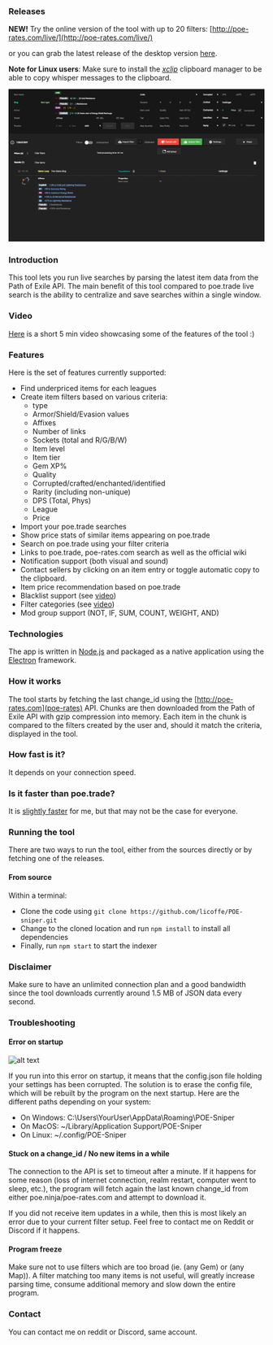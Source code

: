 ### Releases

__NEW!__ Try the online version of the tool with up to 20 filters: [http://poe-rates.com/live/](http://poe-rates.com/live/)

or you can grab the latest release of the desktop version [here](https://github.com/licoffe/POE-sniper/releases).

__Note for Linux users__: Make sure to install the [_xclip_](https://linux.die.net/man/1/xclip) clipboard manager to be able to copy whisper messages to the clipboard.

![alt text](./sniper.png "Tool preview")

### Introduction
This tool lets you run live searches by parsing the latest item data from the Path of Exile API. The main benefit of this tool compared to poe.trade live search is the ability to centralize and save searches within a single window.

### Video
[Here](https://youtu.be/-R8lXIVEd-k) is a short 5 min video showcasing some of the features of the tool :)

### Features
Here is the set of features currently supported:

- Find underpriced items for each leagues
- Create item filters based on various criteria:
    - type
    - Armor/Shield/Evasion values
    - Affixes
    - Number of links
    - Sockets (total and R/G/B/W)
    - Item level
    - Item tier
    - Gem XP%
    - Quality
    - Corrupted/crafted/enchanted/identified
    - Rarity (including non-unique)
    - DPS (Total, Phys)
    - League
    - Price
- Import your poe.trade searches
- Show price stats of similar items appearing on poe.trade
- Search on poe.trade using your filter criteria
- Links to poe.trade, poe-rates.com search as well as the official wiki
- Notification support (both visual and sound)
- Contact sellers by clicking on an item entry or toggle automatic copy to the clipboard.
- Item price recommendation based on poe.trade
- Blacklist support (see [video](https://www.youtube.com/watch?v=ubZFsvfDSmE))
- Filter categories (see [video](https://www.youtube.com/watch?v=dPCcINACwrU))
- Mod group support (NOT, IF, SUM, COUNT, WEIGHT, AND)

### Technologies
The app is written in [Node.js](https://nodejs.org/en/) and packaged as a native application using the [Electron](https://electron.atom.io/) framework.

### How it works 
The tool starts by fetching the last change_id using the [http://poe-rates.com](poe-rates) API. Chunks are then downloaded from the Path of Exile API with gzip compression into memory. Each item in the chunk is compared to the filters created by the user and, should it match the criteria, displayed in the tool.

### How fast is it?
It depends on your connection speed.

### Is it faster than poe.trade?
It is [slightly faster](https://www.youtube.com/watch?v=LvW7x6OCEJU) for me, but that may not be the case for everyone.

### Running the tool
There are two ways to run the tool, either from the sources directly or by fetching one of the releases.
#### From source
Within a terminal:
- Clone the code using `git clone https://github.com/licoffe/POE-sniper.git`
- Change to the cloned location and run `npm install` to install all dependencies
- Finally, run `npm start` to start the indexer

### Disclaimer
Make sure to have an unlimited connection plan and a good bandwidth since the tool downloads currently around 1.5 MB of JSON data every second.

### Troubleshooting

#### Error on startup
![alt text](https://user-images.githubusercontent.com/9851687/29394111-e6815842-82cd-11e7-8155-78f21215e25b.png "JS error on startup")

If you run into this error on startup, it means that the config.json file holding your settings has been corrupted. The solution is to erase the config file, which will be rebuilt by the program on the next startup. Here are the different paths depending on your system:

- On Windows: C:\Users\YourUser\AppData\Roaming\POE-Sniper
- On MacOS: ~/Library/Application Support/POE-Sniper
- On Linux: ~/.config/POE-Sniper

#### Stuck on a change_id / No new items in a while
The connection to the API is set to timeout after a minute. If it happens for some reason (loss of internet connection, realm restart, computer went to sleep, etc.), the program will fetch again the last known change_id from either poe.ninja/poe-rates.com and attempt to download it.

If you did not receive item updates in a while, then this is most likely an error due to your current filter setup. Feel free to contact me on Reddit or Discord if it happens.

#### Program freeze
Make sure not to use filters which are too broad (ie. (any Gem) or (any Map)). A filter matching too many items is not useful, will greatly increase parsing time, consume additional memory and slow down the entire program.

### Contact

You can contact me on reddit or Discord, same account.
